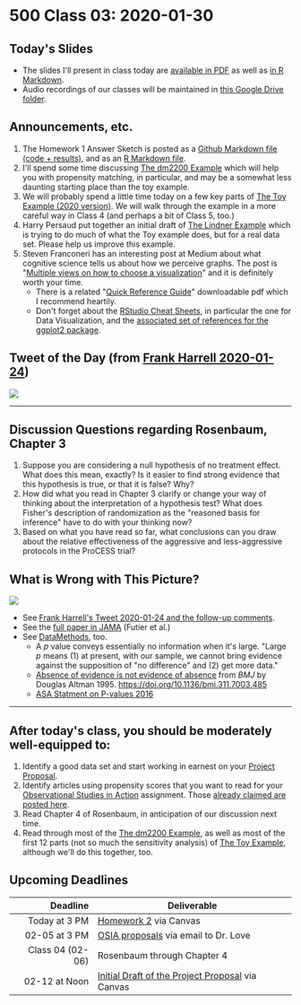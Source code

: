 # 500 Class 03: 2020-01-30

## Today's Slides

- The slides I'll present in class today are [available in PDF](https://github.com/THOMASELOVE/2020-500/blob/master/classes/class03/500_2020_slides03.pdf) as well as [in R Markdown](https://github.com/THOMASELOVE/2020-500/blob/master/classes/class03/500_2020_slides03.Rmd).
- Audio recordings of our classes will be maintained in [this Google Drive folder](http://bit.ly/500-2020-audio).

## Announcements, etc.

1. The Homework 1 Answer Sketch is posted as a [Github Markdown file (code + results)](https://github.com/THOMASELOVE/2020-500/blob/master/homework/hw1/sketch_hw1.md), and as an [R Markdown file](https://github.com/THOMASELOVE/2020-500/blob/master/homework/hw1/sketch_hw1.Rmd).
2. I'll spend some time discussing [The dm2200 Example](https://github.com/THOMASELOVE/500-data/tree/master/dm2200) which will help you with propensity matching, in particular, and may be a somewhat less daunting starting place than the toy example.
3. We will probably spend a little time today on a few key parts of [The Toy Example (2020 version)](https://github.com/THOMASELOVE/500-data/tree/master/toy2020). We will walk through the example in a more careful way in Class 4 (and perhaps a bit of Class 5, too.)
4. Harry Persaud put together an initial draft of [The Lindner Example](https://github.com/THOMASELOVE/500-data/blob/master/lindner/README.md) which is trying to do much of what the Toy example does, but for a real data set. Please help us improve this example.
5. Steven Franconeri has an interesting post at Medium about what cognitive science tells us about how we perceive graphs. The post is "[Multiple views on how to choose a visualization](https://medium.com/multiple-views-visualization-research-explained/multiple-views-on-how-to-choose-a-visualization-b3ffc99fcddc)" and it is definitely worth your time.
    - There is a related "[Quick Reference Guide](http://experception.net/)" downloadable pdf which I recommend heartily.
    - Don't forget about the [RStudio Cheat Sheets](https://rstudio.com/resources/cheatsheets/), in particular the one for Data Visualization, and the [associated set of references for the ggplot2 package](https://ggplot2.tidyverse.org/reference/).

## Tweet of the Day (from [Frank Harrell 2020-01-24](https://twitter.com/f2harrell/status/1220702011487932417))

![](https://github.com/THOMASELOVE/2020-500/blob/master/classes/class03/figures/harrell2020_tw.PNG)

---------

## Discussion Questions regarding Rosenbaum, Chapter 3

1. Suppose you are considering a null hypothesis of no treatment effect. What does this mean, exactly? Is it easier to find strong evidence that this hypothesis is true, or that it is false? Why?
2. How did what you read in Chapter 3 clarify or change your way of thinking about the interpretation of a hypothesis test? What does Fisher's description of randomization as the "reasoned basis for inference" have to do with your thinking now?
3. Based on what you have read so far, what conclusions can you draw about the relative effectiveness of the aggressive and less-aggressive protocols in the ProCESS trial?

## What is Wrong with This Picture?

![](https://github.com/THOMASELOVE/2020-500/blob/master/classes/class03/Futier_2020_FLASH_JAMA_visual_abstract.png)

- See [Frank Harrell's Tweet 2020-01-24 and the follow-up comments](https://twitter.com/f2harrell/status/1220683246507307014).
- See the [full paper in JAMA](https://github.com/THOMASELOVE/2020-500/blob/master/classes/class03/Futier_JAMA_2020_FLASH_RCT.pdf) (Futier et al.)
- See [DataMethods](https://discourse.datamethods.org/t/language-for-communicating-frequentist-results-about-treatment-effects/934), too.
    - A *p* value conveys essentially no information when it's large. "Large *p* means (1) at present, with our sample, we cannot bring evidence against the supposition of "no difference" and (2) get more data."
    - [Absence of evidence is not evidence of absence](https://www.bmj.com/content/311/7003/485) from *BMJ* by Douglas Altman 1995. https://doi.org/10.1136/bmj.311.7003.485
    - [ASA Statment on P-values 2016](https://amstat.tandfonline.com/doi/full/10.1080/00031305.2016.1154108#.W-sCjhBRceY)

-----------

## After today's class, you should be moderately well-equipped to:

1. Identify a good data set and start working in earnest on your [Project Proposal](https://github.com/THOMASELOVE/2020-500/tree/master/project). 
2. Identify articles using propensity scores that you want to read for your [Observational Studies in Action](https://github.com/THOMASELOVE/2020-500/tree/master/osia) assignment. Those [already claimed are posted here](https://github.com/THOMASELOVE/2020-500/tree/master/osia/claims).
3. Read Chapter 4 of Rosenbaum, in anticipation of our discussion next time.
4. Read through most of the [The dm2200 Example](https://github.com/THOMASELOVE/500-data/tree/master/dm2200), as well as most of the first 12 parts (not so much the sensitivity analysis) of [The Toy Example](https://github.com/THOMASELOVE/500-data/tree/master/toy2020), although we'll do this together, too.

## Upcoming Deadlines

Deadline | Deliverable
------------: | ----------------------------------------------------------
Today at 3 PM | [Homework 2](https://github.com/THOMASELOVE/2020-500/tree/master/homework/hw2) via Canvas
02-05 at 3 PM | [OSIA proposals](https://github.com/THOMASELOVE/2020-500/tree/master/osia) via email to Dr. Love
Class 04 (02-06) | Rosenbaum through Chapter 4
02-12 at Noon | [Initial Draft of the Project Proposal](https://github.com/THOMASELOVE/2020-500/tree/master/project/01_proposal) via Canvas

